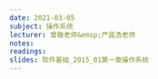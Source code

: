 ```yaml
---
date: 2021-03-05
subject: 操作系统
lecturer: 曾璇老师&emsp;严昌浩老师
notes: 
readings: 
slides: 软件基础_2015_01第一章操作系统
---
```

